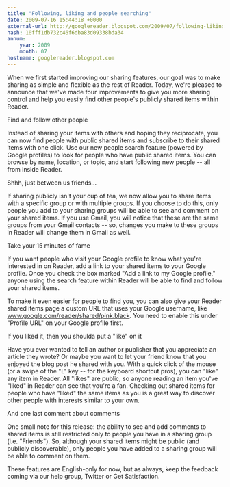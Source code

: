 ```yaml
---
title: "Following, liking and people searching"
date: 2009-07-16 15:44:18 +0000
external-url: http://googlereader.blogspot.com/2009/07/following-liking-and-people-searching.html
hash: 10fff1db732c46f6dba83d09338bda34
annum:
    year: 2009
    month: 07
hostname: googlereader.blogspot.com
---
```


When we first started improving our sharing features, our goal was to make sharing as simple and flexible as the rest of Reader. Today, we're pleased to announce that we've made four improvements to give you more sharing control and help you easily find other people's publicly shared items within Reader.


Find and follow other people

Instead of sharing your items with others and hoping they reciprocate, you can now find people with public shared items and subscribe to their shared items with one click. Use our new people search feature (powered by Google profiles) to look for people who have public shared items. You can browse by name, location, or topic, and start following new people -- all from inside Reader.





Shhh, just between us friends...

If sharing publicly isn't your cup of tea, we now allow you to share items with a specific group or with multiple groups. If you choose to do this, only people you add to your sharing groups will be able to see and comment on your shared items. If you use Gmail, you will notice that these are the same groups from your Gmail contacts -- so, changes you make to these groups in Reader will change them in Gmail as well.





Take your 15 minutes of fame

If you want people who visit your Google profile to know what you're interested in on Reader, add a link to your shared items to your Google profile.  Once you check the box marked "Add a link to my Google profile," anyone using the search feature within Reader will be able to find and follow your shared items.


To make it even easier for people to find you, you can also give your Reader shared items page a custom URL that uses your Google username, like www.google.com/reader/shared/pink.black. You need to enable this under "Profile URL" on your Google profile first.





If you liked it, then you shoulda put a "like" on it

Have you ever wanted to tell an author or publisher that you appreciate an article they wrote? Or maybe you want to let your friend know that you enjoyed the blog post he shared with you.  With a quick click of the mouse (or a swipe of the "L" key -- for the keyboard shortcut pros), you can "like" any item in Reader. All "likes" are public, so anyone reading an item you've "liked" in Reader can see that you're a fan. Checking out shared items for people who have "liked" the same items as you is a great way to discover other people with interests similar to your own.





And one last comment about comments

One small note for this release: the ability to see and add comments to shared items is still restricted only to people you have in a sharing group (i.e. "Friends"). So, although your shared items might be public (and publicly discoverable), only people you have added to a sharing group will be able to comment on them.





These features are English-only for now, but as always, keep the feedback coming via our help group, Twitter or Get Satisfaction.



